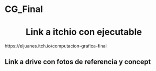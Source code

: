 # CG_Final

<h1 align="center">Link a itchio con ejecutable</h1>
https://eljuanes.itch.io/computacion-grafica-final

## Link a drive con fotos de referencia y concept
